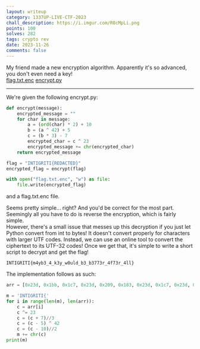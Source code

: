 ```yaml
---
layout: writeup
category: 1337UP-LIVE-CTF-2023
chall_description: https://i.imgur.com/R0cMpLi.png
points: 100
solves: 282
tags: crypto rev
date: 2023-11-26
comments: false
---
```


My friend made a new encryption algorithm. Apparently it's so advanced, you don't even need a key!  
[flag.txt.enc](https://github.com/Nightxade/ctf-writeups/assets/CTFs/1337-UP-LIVE-CTF-2023/flag.txt.enc)
[encrypt.py](https://github.com/Nightxade/ctf-writeups/assets/CTFs/1337-UP-LIVE-CTF-2023/encrypt.py)

---

We're given the following encrypt.py:
```py
def encrypt(message):
    encrypted_message = ""
    for char in message:
        a = (ord(char) * 2) + 10
        b = (a ^ 42) + 5
        c = (b * 3) - 7
        encrypted_char = c ^ 23
        encrypted_message += chr(encrypted_char)
    return encrypted_message

flag = "INTIGRITI{REDACTED}"
encrypted_flag = encrypt(flag)

with open("flag.txt.enc", "w") as file:
    file.write(encrypted_flag)
```
and a flag.txt.enc file.  

Seems pretty simple... right? And you'd be correct for the most part. Seemingly all you have to do is reverse the encryption, which is fairly simple.  
However, there's a small issue that messes up this decryption if you just let Python convert from int to bytes! It doesn't convert properly for characters with larger UTF codes. Instead, we can use an online tool to convert the ciphertext to its UTF-32 codes! Once we get that, it's simple to write a short script to decrypt and get the flag!  

    INTIGRITI{m4yb3_4_k3y_w0uld_b3_b3773r_4f73r_4ll}

The implementation follows as such:
```py
arr = [0x23d, 0x1bb, 0x1c7, 0x23d, 0x209, 0x183, 0x23d, 0x1c7, 0x23d, 0x391, 0x265, 0x107, 0x29d, 0x2a3, 0x101, 0x2b9, 0x107, 0x2b9, 0x271, 0x101, 0x29d, 0x2b9, 0x269, 0x0df, 0x2b5, 0x277, 0x2e7, 0x2b9, 0x2a3, 0x101, 0x2b9, 0x2a3, 0x101, 0x0e9, 0x0e9, 0x101, 0x243, 0x2b9, 0x107, 0x2eb, 0x0e9, 0x101, 0x243, 0x2b9, 0x107, 0x277, 0x277, 0x385]

m = 'INTIGRITI{'
for i in range(len(m), len(arr)):
    c = arr[i]
    c ^= 23
    c = (c + 7)//3
    c = (c - 5) ^ 42
    c = (c - 10)//2
    m += chr(c)
print(m)
```